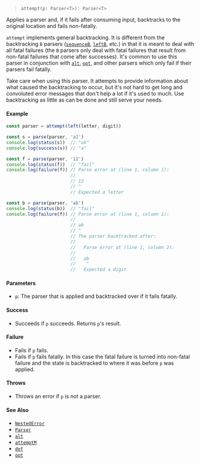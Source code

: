 <!--
 Copyright (c) 2020 Thomas J. Otterson
 
 This software is released under the MIT License.
 https://opensource.org/licenses/MIT
-->

> `attempt(p: Parser<T>): Parser<T>`

Applies a parser and, if it fails after consuming input, backtracks to the original location and fails non-fatally.

`attempt` implements general backtracking. It is different from the backtracking `B` parsers ([`sequenceB`](sequenceb.md), [`leftB`](leftb.md), etc.) in that it is meant to deal with all fatal failures (the `B` parsers only deal with fatal failures that result from non-fatal failures that come after successes). It's common to use this parser in conjunction with [`alt`](alt.md), [`opt`](opt.md), and other parsers which only fail if their parsers fail fatally.

Take care when using this parser. It attempts to provide information about what caused the backtracking to occur, but it's not hard to get long and convoluted error messages that don't help a lot if it's used to much. Use backtracking as little as can be done and still serve your needs.

#### Example

```javascript
const parser = attempt(left(letter, digit))

const s = parse(parser, 'a1')
console.log(status(s))  // "ok"
console.log(success(s)) // "a"

const f = parse(parser, '12')
console.log(status(f))  // "fail"
console.log(failure(f)) // Parse error at (line 1, column 1):
                        //
                        // 12
                        // ^
                        // Expected a letter

const b = parse(parser, 'ab')
console.log(status(b))  // "fail"
console.log(failure(f)) // Parse error at (line 1, column 1):
                        //
                        // ab
                        // ^
                        // The parser backtracked after:
                        //
                        //   Parse error at (line 1, column 2):
                        //
                        //   ab
                        //    ^
                        //   Expected a digit
```

#### Parameters

* `p`: The parser that is applied and backtracked over if it fails fatally.

#### Success

* Succeeds if `p` succeeds. Returns `p`'s result.

#### Failure

* Fails if `p` fails.
* Fails if `p` fails fatally. In this case the fatal failure is turned into non-fatal failure and the state is backtracked to where it was before `p` was applied.

#### Throws

* Throws an error if `p` is not a parser.

#### See Also

* [`NestedError`](../types/nestederror.md)
* [`Parser`](../types/parser.md)
* [`alt`](alt.md)
* [`attemptM`](attemptm.md)
* [`def`](def.md)
* [`opt`](opt.md)